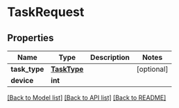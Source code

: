 # TaskRequest


## Properties
Name | Type | Description | Notes
------------ | ------------- | ------------- | -------------
**task_type** | [**TaskType**](TaskType.md) |  | [optional] 
**device** | **int** |  | 

[[Back to Model list]](../README.md#documentation-for-models) [[Back to API list]](../README.md#documentation-for-api-endpoints) [[Back to README]](../README.md)



